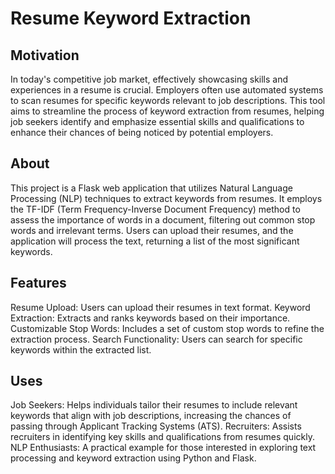 # Resume Keyword Extraction

## Motivation
In today's competitive job market, effectively showcasing skills and experiences in a resume is crucial. Employers often use automated systems to scan resumes for specific keywords relevant to job descriptions. This tool aims to streamline the process of keyword extraction from resumes, helping job seekers identify and emphasize essential skills and qualifications to enhance their chances of being noticed by potential employers.

## About
This project is a Flask web application that utilizes Natural Language Processing (NLP) techniques to extract keywords from resumes. It employs the TF-IDF (Term Frequency-Inverse Document Frequency) method to assess the importance of words in a document, filtering out common stop words and irrelevant terms. Users can upload their resumes, and the application will process the text, returning a list of the most significant keywords.

## Features
Resume Upload: Users can upload their resumes in text format.
Keyword Extraction: Extracts and ranks keywords based on their importance.
Customizable Stop Words: Includes a set of custom stop words to refine the extraction process.
Search Functionality: Users can search for specific keywords within the extracted list.

## Uses
Job Seekers: Helps individuals tailor their resumes to include relevant keywords that align with job descriptions, increasing the chances of passing through Applicant Tracking Systems (ATS).
Recruiters: Assists recruiters in identifying key skills and qualifications from resumes quickly.
NLP Enthusiasts: A practical example for those interested in exploring text processing and keyword extraction using Python and Flask.
